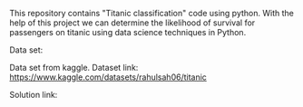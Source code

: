 This repository contains "Titanic classification" code using python.
With the help of this project we can determine the likelihood of survival for passengers on titanic using data science techniques in Python.

Data set:

Data set from kaggle.
 Dataset link: https://www.kaggle.com/datasets/rahulsah06/titanic
 
 Solution link:
